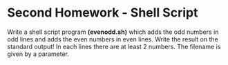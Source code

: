 # Second Homework - Shell Script
Write a shell script program __(evenodd.sh)__ which adds the odd numbers in odd lines and adds the even numbers in even lines. Write the result on the standard output! In each lines there are at least 2 numbers. The filename is given by a parameter.
